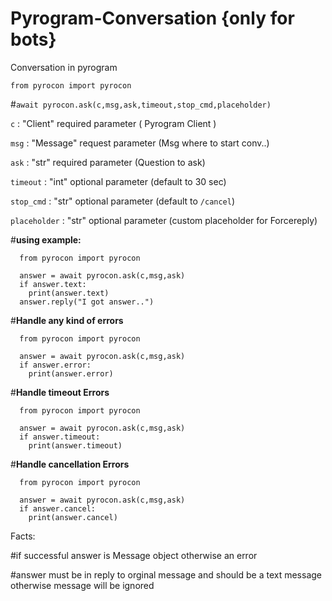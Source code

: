# Pyrogram-Conversation {only for bots}

Conversation in pyrogram 

```from pyrocon import pyrocon```

#```await pyrocon.ask(c,msg,ask,timeout,stop_cmd,placeholder)```

```c``` : "Client" required parameter ( Pyrogram Client )

```msg``` : "Message" request parameter (Msg where to start conv..)

```ask``` : "str" required parameter (Question to ask)

```timeout``` : "int" optional parameter (default to 30 sec)

```stop_cmd``` : "str" optional parameter (default to ```/cancel```)

```placeholder``` : "str" optional parameter (custom placeholder for Forcereply)


#**using example:**

```
  from pyrocon import pyrocon

  answer = await pyrocon.ask(c,msg,ask)
  if answer.text:
    print(answer.text)
  answer.reply("I got answer..")
  ```


#**Handle any kind of errors**

```
  from pyrocon import pyrocon

  answer = await pyrocon.ask(c,msg,ask)
  if answer.error:
    print(answer.error)
  ```

#**Handle timeout Errors**

```
  from pyrocon import pyrocon

  answer = await pyrocon.ask(c,msg,ask)
  if answer.timeout:
    print(answer.timeout)
  ```

#**Handle cancellation Errors**

```
  from pyrocon import pyrocon

  answer = await pyrocon.ask(c,msg,ask)
  if answer.cancel:
    print(answer.cancel)
  ```

Facts:

#if successful answer is Message object otherwise an error

#answer must be in reply to orginal message and should be a text message otherwise message will be ignored 


